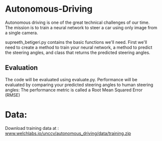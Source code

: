 # Autonomous-Driving


Autonomous driving is one of the great technical challenges of our time. The mission is to train a neural network to steer a car using only image from a single camera.

supreeth_betigeri.py contains the basic functions we'll need. First we'll need to create a method to train your neural network, a method to predict the steering angles, and class that returns the predicted steering angles.

## Evaluation 
The code will be evaluated using evaluate.py. Performance will be evaluated by comparing your predicted steering angles to human steering angles: The performance metric is called a Root Mean Squared Error (RMSE)

# Data:
Download training data at : www.welchlabs.io/unccv/autonomous_driving/data/training.zip
